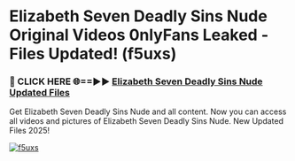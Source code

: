 # Elizabeth Seven Deadly Sins Nude Original Videos 0nlyFans Leaked - Files Updated! (f5uxs)

<h3>🔴 CLICK HERE 🌐==►► <a href="https://tinyurl.com/y5r63du9" rel="nofollow">Elizabeth Seven Deadly Sins Nude Updated Files</a></h3>

Get Elizabeth Seven Deadly Sins Nude and all content. Now you can access all videos and pictures of Elizabeth Seven Deadly Sins Nude. New Updated Files 2025!

[![f5uxs](https://i.imgur.com/UVo9nyh.gif)](https://tinyurl.com/y5r63du9)
